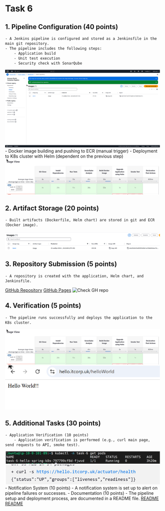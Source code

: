 # Task 6

## 1. **Pipeline Configuration (40 points)**

    - A Jenkins pipeline is configured and stored as a Jenkinsfile in the main git repository.
    - The pipeline includes the following steps:
        - Application build
        - Unit test execution
        - Security check with SonarQube
![SonarQube](images/sonarqube.png)
        - Docker image building and pushing to ECR (manual trigger)
        - Deployment to K8s cluster with Helm (dependent on the previous step)
![Jenkins pipeline](images/pipeline.png)

## 2. **Artifact Storage (20 points)**

    - Built artifacts (Dockerfile, Helm chart) are stored in git and ECR (Docker image).
![Built artifacts](images/artifact.png)

## 3. **Repository Submission (5 points)**

    - A repository is created with the application, Helm chart, and Jenkinsfile.
[GitHub Repository](https://github.com/askhat-zab/repo)
[GitHub Pages](https://askhat-zab.github.io/repo/)
![Check GH repo](images/gh-repo.png)

## 4. **Verification (5 points)**

    - The pipeline runs successfully and deploys the application to the K8s cluster.
![Jenkins pipeline](images/pipeline.png)
![Application](images/app.png)


## 5. **Additional Tasks (30 points)**

    - Application Verification (10 points)
        - Application verification is performed (e.g., curl main page, send requests to API, smoke test).
![Application verification](images/k_get_pods.png)
![Application verification](images/smoke_test.png)
    - Notification System (10 points)
        - A notification system is set up to alert on pipeline failures or successes.
    - Documentation (10 points)
        - The pipeline setup and deployment process, are documented in a README file.
[README](https://github.com/askhat-zab/rsschool-devops-course-tasks/blob/task_6/README.md)
[README](https://github.com/askhat-zab/repo/blob/main/README.md)


